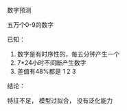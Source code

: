 数字预测

五万个0-9的数字

已知：

1. 数字是有时序性的，每五分钟产生一个
2. 7\*24小时不间断产生数字
3. 差值有48%都是 1 2 3


结论：

特征不足， 模型过拟合， 没有泛化能力
